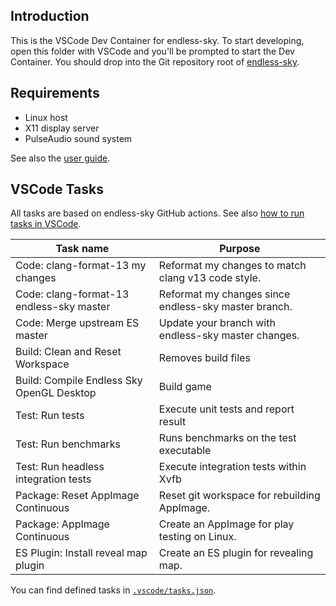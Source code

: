 Introduction
------------

This is the VSCode Dev Container for endless-sky.  To start developing, open
this folder with VSCode and you'll be prompted to start the Dev Container.  You
should drop into the Git repository root of [endless-sky][es].

Requirements
------------

- Linux host
- X11 display server
- PulseAudio sound system

See also the [user guide](../docs/userguide.md).

VSCode Tasks
------------

All tasks are based on endless-sky GitHub actions.  See also [how to run tasks
in VSCode][howto-tasks].

| Task name                                  | Purpose                                              |
| ------------------------------------------ | ---------------------------------------------------- |
| Code: clang-format-13 my changes           | Reformat my changes to match clang v13 code style.   |
| Code: clang-format-13 endless-sky master   | Reformat my changes since endless-sky master branch. |
| Code: Merge upstream ES master             | Update your branch with endless-sky master changes.  |
| Build: Clean and Reset Workspace           | Removes build files                                  |
| Build: Compile Endless Sky OpenGL Desktop  | Build game                                           |
| Test: Run tests                            | Execute unit tests and report result                 |
| Test: Run benchmarks                       | Runs benchmarks on the test executable               |
| Test: Run headless integration tests       | Execute integration tests within Xvfb                |
| Package: Reset AppImage Continuous         | Reset git workspace for rebuilding AppImage.         |
| Package: AppImage Continuous               | Create an AppImage for play testing on Linux.        |
| ES Plugin: Install reveal map plugin       | Create an ES plugin for revealing map.               |

You can find defined tasks in [`.vscode/tasks.json`](.vscode/tasks.json).

[howto-tasks]: ../docs/how-to-run-tasks.md
[es]: https://github.com/endless-sky/endless-sky
